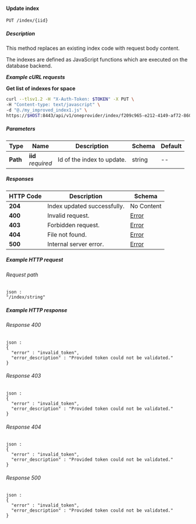 
<a name="update_space_index"></a>
#### Update index
```
PUT /index/{iid}
```


##### Description
This method replaces an existing index code with request body content.  

The indexes are defined as JavaScript functions which are executed 
on the database backend.

***Example cURL requests***

**Get list of indexes for space**
```bash
curl --tlsv1.2 -H "X-Auth-Token: $TOKEN" -X PUT \
-H "Content-type: text/javascript" \
-d "@./my_improved_index1.js" \
https://$HOST:8443/api/v1/oneprovider/index/f209c965-e212-4149-af72-860faea4187a
```


##### Parameters

|Type|Name|Description|Schema|Default|
|---|---|---|---|---|
|**Path**|**iid**  <br>*required*|Id of the index to update.|string|--|


##### Responses

|HTTP Code|Description|Schema|
|---|---|---|
|**204**|Index updated successfully.|No Content|
|**400**|Invalid request.|[Error](../definitions/Error.md#error)|
|**403**|Forbidden request.|[Error](../definitions/Error.md#error)|
|**404**|File not found.|[Error](../definitions/Error.md#error)|
|**500**|Internal server error.|[Error](../definitions/Error.md#error)|


##### Example HTTP request

###### Request path
```
json :
"/index/string"
```


##### Example HTTP response

###### Response 400
```
json :
{
  "error" : "invalid_token",
  "error_description" : "Provided token could not be validated."
}
```


###### Response 403
```
json :
{
  "error" : "invalid_token",
  "error_description" : "Provided token could not be validated."
}
```


###### Response 404
```
json :
{
  "error" : "invalid_token",
  "error_description" : "Provided token could not be validated."
}
```


###### Response 500
```
json :
{
  "error" : "invalid_token",
  "error_description" : "Provided token could not be validated."
}
```



